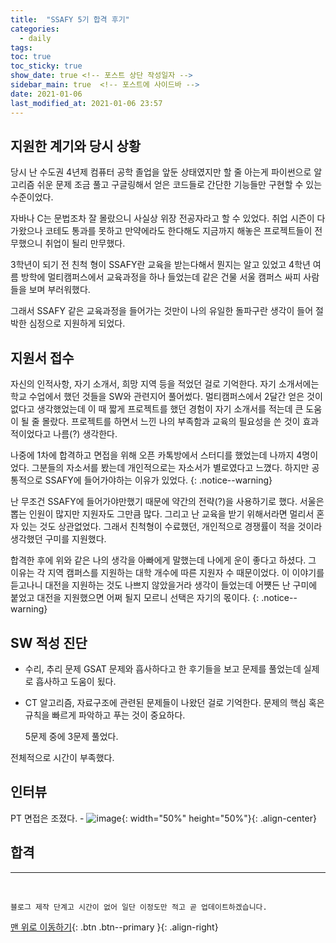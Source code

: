 ```yaml
---
title:  "SSAFY 5기 합격 후기"
categories:
  - daily
tags:
toc: true
toc_sticky: true
show_date: true <!-- 포스트 상단 작성일자 -->
sidebar_main: true  <!-- 포스트에 사이드바 -->
date: 2021-01-06
last_modified_at: 2021-01-06 23:57
---
```


## 지원한 계기와 당시 상황

당시 난 수도권 4년제 컴퓨터 공학 졸업을 앞둔 상태였지만 할 줄 아는게 파이썬으로
알고리즘 쉬운 문제 조금 풀고 구글링해서 얻은 코드들로 간단한 기능들만 구현할 수 있는 수준이었다.

자바나 C는 문법조차 잘 몰랐으니 사실상 위장 전공자라고 할 수 있었다.
취업 시즌이 다가왔으나 코테도 통과를 못하고 만약에라도 한다해도 지금까지 해놓은 프로젝트들이 전무했으니 취업이 될리 만무했다.

3학년이 되기 전 친척 형이 SSAFY란 교육을 받는다해서 뭔지는 알고 있었고 4학년 여름 방학에 멀티캠퍼스에서
교육과정을 하나 들었는데 같은 건물 서울 캠퍼스 싸피 사람들을 보며 부러워했다.

그래서 SSAFY 같은 교육과정을 들어가는 것만이 나의 유일한 돌파구란 생각이 들어 절박한 심정으로 지원하게 되었다.

## 지원서 접수

자신의 인적사항, 자기 소개서, 희망 지역 등을 적었던 걸로 기억한다.
자기 소개서에는 학교 수업에서 했던 것들을 SW와 관련지어 풀어썼다.
멀티캠퍼스에서 2달간 얻은 것이 없다고 생각했었는데 이 때 짧게 프로젝트를 했던 경험이 자기 소개서를 적는데 큰 도움이 될 줄 몰랐다.
프로젝트를 하면서 느낀 나의 부족함과 교육의 필요성을 쓴 것이 효과적이었다고 나름(?) 생각한다.

나중에 1차에 합격하고 면접을 위해 오픈 카톡방에서 스터디를 했었는데 나까지 4명이었다.
그분들의 자소서를 봤는데 개인적으로는 자소서가 별로였다고 느꼈다. 하지만 공통적으로 SSAFY에 들어가야하는 이유가 있었다.
{: .notice--warning}

난 무조건 SSAFY에 들어가야만했기 때문에 약간의 전략(?)을 사용하기로 했다.
서울은 뽑는 인원이 많지만 지원자도 그만큼 많다. 그리고 난 교육을 받기 위해서라면 멀리서 혼자 있는 것도 상관없었다.
그래서 친척형이 수료했던, 개인적으로 경쟁률이 적을 것이라 생각했던 구미를 지원했다.

합격한 후에 위와 같은 나의 생각을 아빠에게 말했는데 나에게 운이 좋다고 하셨다.
그 이유는 각 지역 캠퍼스를 지원하는 대학 개수에 따른 지원자 수 때문이었다.
이 이야기를 듣고나니 대전을 지원하는 것도 나쁘지 않았을거라 생각이 들었는데 
어쩃든 난 구미에 붙었고 대전을 지원했으면 어쩌 될지 모르니 선택은 자기의 몫이다.
{: .notice--warning}

## SW 적성 진단

- 수리, 추리 문제
    GSAT 문제와 흡사하다고 한 후기들을 보고 문제를 풀었는데 실제로 흡사하고 도움이 됬다.

- CT
    알고리즘, 자료구조에 관련된 문제들이 나왔던 걸로 기억한다.
    문제의 핵심 혹은 규칙을 빠르게 파악하고 푸는 것이 중요하다.
    
    5문제 중에 3문제 풀었다.
  
전체적으로 시간이 부족했다.

##  인터뷰
    
PT 면접은 조졌다. 
    - ![image](https://user-images.githubusercontent.com/42318591/91636959-a593fd80-ea3f-11ea-9baf-4172924baace.png){: width="50%" height="50%"}{: .align-center}

## 합격    

***
<br>

    블로그 제작 단계고 시간이 없어 일단 이정도만 적고 곧 업데이트하겠습니다.

[맨 위로 이동하기](#){: .btn .btn--primary }{: .align-right}
